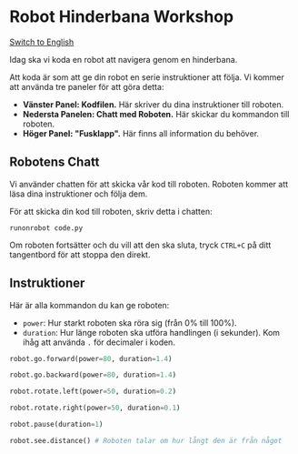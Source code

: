 # Robot Hinderbana Workshop

[Switch to English](instructions-en.md)

Idag ska vi koda en robot att navigera genom en hinderbana.

Att koda är som att ge din robot en serie instruktioner att följa. Vi kommer att använda tre paneler för att göra detta:

- **Vänster Panel: Kodfilen.** Här skriver du dina instruktioner till roboten.
- **Nedersta Panelen: Chatt med Roboten.** Här skickar du kommandon till roboten.
- **Höger Panel: "Fusklapp".** Här finns all information du behöver.

## Robotens Chatt

Vi använder chatten för att skicka vår kod till roboten. Roboten kommer att läsa dina instruktioner och följa dem.

För att skicka din kod till roboten, skriv detta i chatten:

```plaintext
runonrobot code.py
```

Om roboten fortsätter och du vill att den ska sluta, tryck `CTRL+C` på ditt tangentbord för att stoppa den direkt.

## Instruktioner

Här är alla kommandon du kan ge roboten:

- `power`: Hur starkt roboten ska röra sig (från 0% till 100%).
- `duration`: Hur länge roboten ska utföra handlingen (i sekunder). Kom ihåg att använda `.` för decimaler i koden.

```python
robot.go.forward(power=80, duration=1.4)

robot.go.backward(power=80, duration=1.4)

robot.rotate.left(power=50, duration=0.2)

robot.rotate.right(power=50, duration=0.1)

robot.pause(duration=1)

robot.see.distance() # Roboten talar om hur långt den är från något
```